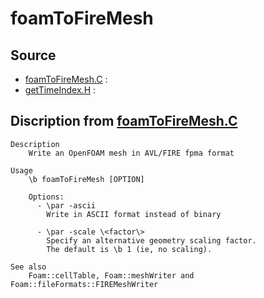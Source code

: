 # foamToFireMesh

## Source

- [foamToFireMesh.C](foamToFireMesh.C) : 
- [getTimeIndex.H](getTimeIndex.H) : 


## Discription from [foamToFireMesh.C](foamToFireMesh.C)

```
Description
    Write an OpenFOAM mesh in AVL/FIRE fpma format

Usage
    \b foamToFireMesh [OPTION]

    Options:
      - \par -ascii
        Write in ASCII format instead of binary

      - \par -scale \<factor\>
        Specify an alternative geometry scaling factor.
        The default is \b 1 (ie, no scaling).

See also
    Foam::cellTable, Foam::meshWriter and Foam::fileFormats::FIREMeshWriter


```

